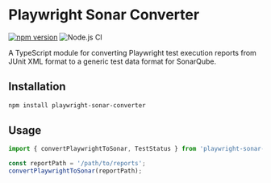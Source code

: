 # Playwright Sonar Converter

[![npm version](https://badge.fury.io/js/playwright-sonar-converter.svg)](https://badge.fury.io/js/playwright-sonar-converter)
![Node.js CI](https://github.com/yourusername/playwright-sonar-converter/workflows/Node.js%20CI/badge.svg)

A TypeScript module for converting Playwright test execution reports from JUnit XML format to a generic test data format for SonarQube.

## Installation

```bash
npm install playwright-sonar-converter
```

## Usage

```typescript
import { convertPlaywrightToSonar, TestStatus } from 'playwright-sonar-converter';

const reportPath = '/path/to/reports';
convertPlaywrightToSonar(reportPath);


```